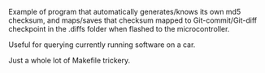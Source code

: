 Example of program that automatically generates/knows its own md5 checksum, and maps/saves that checksum mapped to Git-commit/Git-diff checkpoint in the .diffs folder when flashed to the microcontroller.

Useful for querying currently running software on a car.

Just a whole lot of Makefile trickery.
